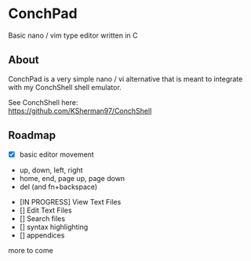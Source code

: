 # ConchPad
Basic nano / vim type editor written in C


## About
ConchPad is a very simple nano / vi alternative that is meant to integrate with my ConchShell shell emulator.

See ConchShell here:  
https://github.com/KSherman97/ConchShell

## Roadmap
- [X] basic editor movement
* up, down, left, right
* home, end, page up, page down
* del (and fn+backspace)    
  
- [IN PROGRESS] View Text Files  
- [] Edit Text Files  
- [] Search files  
- [] syntax highlighting  
- [] appendices  

more to come